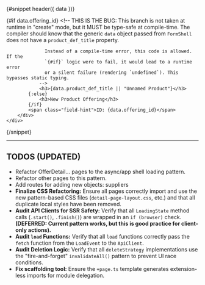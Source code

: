 {#snippet header({ data })}
    <div class="form-header">
        <div>
            {#if data.offering_id}
                <!-- 
                  THIS IS THE BUG:
                  This branch is not taken at runtime in "create" mode, but it
                  MUST be type-safe at compile-time. The compiler should know that
                  the generic `data` object passed from `FormShell` does not have
                  a `product_def_title` property.
                  
                  Instead of a compile-time error, this code is allowed. If the 
                  `{#if}` logic were to fail, it would lead to a runtime error 
                  or a silent failure (rendering `undefined`). This bypasses static typing.
                -->
                <h3>{data.product_def_title || "Unnamed Product"}</h3>
            {:else}
                <h3>New Product Offering</h3>
            {/if}
            <span class="field-hint">ID: {data.offering_id}</span>
        </div>
    </div>
{/snippet}


---

## TODOS (UPDATED)
* Refactor OfferDetail... pages to the async/app shell loading pattern.
* Refactor other pages to this pattern.
* Add routes for adding new objects: suppliers
*   **Finalize CSS Refactoring:** Ensure all pages correctly import and use the new pattern-based CSS files (`detail-page-layout.css`, etc.) and that all duplicate local styles have been removed.
*   **Audit API Clients for SSR Safety:** Verify that all `LoadingState` method calls (`.start()`, `.finish()`) are wrapped in an `if (browser)` check. **(DEFERRED: Current pattern works, but this is good practice for client-only actions).**
*   **Audit `load` Functions:** Verify that all `load` functions correctly pass the `fetch` function from the `LoadEvent` to the `ApiClient`.
*   **Audit Deletion Logic:** Verify that all `deleteStrategy` implementations use the "fire-and-forget" `invalidateAll()` pattern to prevent UI race conditions.
*   **Fix scaffolding tool:** Ensure the `+page.ts` template generates extension-less imports for module delegation.